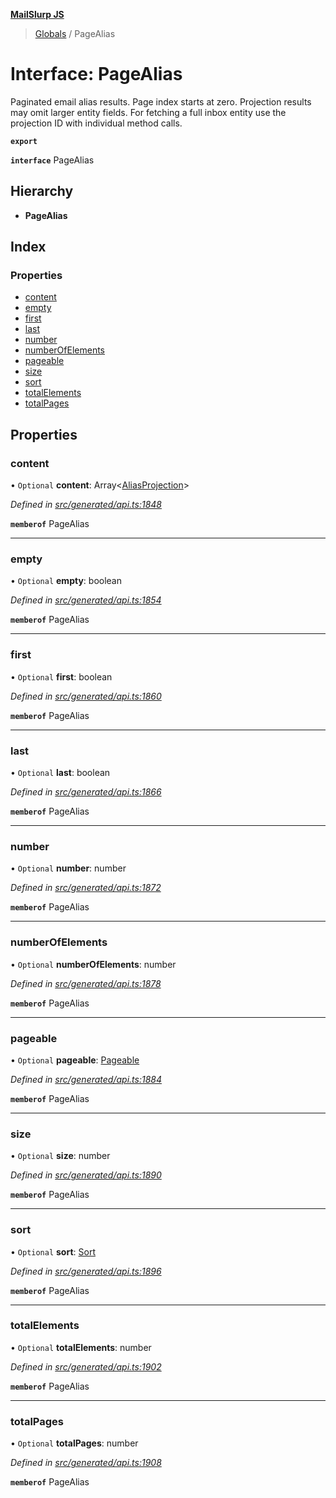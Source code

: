 **[MailSlurp JS](../README.md)**

> [Globals](../README.md) / PageAlias

# Interface: PageAlias

Paginated email alias results. Page index starts at zero. Projection results may omit larger entity fields. For fetching a full inbox entity use the projection ID with individual method calls.

**`export`** 

**`interface`** PageAlias

## Hierarchy

* **PageAlias**

## Index

### Properties

* [content](pagealias.md#content)
* [empty](pagealias.md#empty)
* [first](pagealias.md#first)
* [last](pagealias.md#last)
* [number](pagealias.md#number)
* [numberOfElements](pagealias.md#numberofelements)
* [pageable](pagealias.md#pageable)
* [size](pagealias.md#size)
* [sort](pagealias.md#sort)
* [totalElements](pagealias.md#totalelements)
* [totalPages](pagealias.md#totalpages)

## Properties

### content

• `Optional` **content**: Array\<[AliasProjection](aliasprojection.md)>

*Defined in [src/generated/api.ts:1848](https://github.com/mailslurp/mailslurp-client/blob/c889afa/src/generated/api.ts#L1848)*

**`memberof`** PageAlias

___

### empty

• `Optional` **empty**: boolean

*Defined in [src/generated/api.ts:1854](https://github.com/mailslurp/mailslurp-client/blob/c889afa/src/generated/api.ts#L1854)*

**`memberof`** PageAlias

___

### first

• `Optional` **first**: boolean

*Defined in [src/generated/api.ts:1860](https://github.com/mailslurp/mailslurp-client/blob/c889afa/src/generated/api.ts#L1860)*

**`memberof`** PageAlias

___

### last

• `Optional` **last**: boolean

*Defined in [src/generated/api.ts:1866](https://github.com/mailslurp/mailslurp-client/blob/c889afa/src/generated/api.ts#L1866)*

**`memberof`** PageAlias

___

### number

• `Optional` **number**: number

*Defined in [src/generated/api.ts:1872](https://github.com/mailslurp/mailslurp-client/blob/c889afa/src/generated/api.ts#L1872)*

**`memberof`** PageAlias

___

### numberOfElements

• `Optional` **numberOfElements**: number

*Defined in [src/generated/api.ts:1878](https://github.com/mailslurp/mailslurp-client/blob/c889afa/src/generated/api.ts#L1878)*

**`memberof`** PageAlias

___

### pageable

• `Optional` **pageable**: [Pageable](pageable.md)

*Defined in [src/generated/api.ts:1884](https://github.com/mailslurp/mailslurp-client/blob/c889afa/src/generated/api.ts#L1884)*

**`memberof`** PageAlias

___

### size

• `Optional` **size**: number

*Defined in [src/generated/api.ts:1890](https://github.com/mailslurp/mailslurp-client/blob/c889afa/src/generated/api.ts#L1890)*

**`memberof`** PageAlias

___

### sort

• `Optional` **sort**: [Sort](sort.md)

*Defined in [src/generated/api.ts:1896](https://github.com/mailslurp/mailslurp-client/blob/c889afa/src/generated/api.ts#L1896)*

**`memberof`** PageAlias

___

### totalElements

• `Optional` **totalElements**: number

*Defined in [src/generated/api.ts:1902](https://github.com/mailslurp/mailslurp-client/blob/c889afa/src/generated/api.ts#L1902)*

**`memberof`** PageAlias

___

### totalPages

• `Optional` **totalPages**: number

*Defined in [src/generated/api.ts:1908](https://github.com/mailslurp/mailslurp-client/blob/c889afa/src/generated/api.ts#L1908)*

**`memberof`** PageAlias

